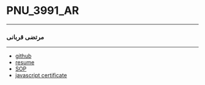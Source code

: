 # PNU_3991_AR
---------
### مرتضی قربانی
 
---
- [github](https://github.com/mortezaghorbani68)
- [resume](https://mortezaghorbani68.github.io/morteza-gh.github.io/)
- [SOP](https://mortezaghorbani68.github.io/SOP/)
- [javascript certificate](java.pdf)
